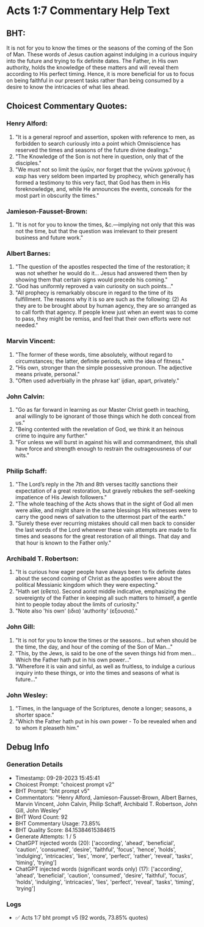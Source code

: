 # Acts 1:7 Commentary Help Text

## BHT:
It is not for you to know the times or the seasons of the coming of the Son of Man. These words of Jesus caution against indulging in a curious inquiry into the future and trying to fix definite dates. The Father, in His own authority, holds the knowledge of these matters and will reveal them according to His perfect timing. Hence, it is more beneficial for us to focus on being faithful in our present tasks rather than being consumed by a desire to know the intricacies of what lies ahead.

## Choicest Commentary Quotes:
### Henry Alford:
1. "It is a general reproof and assertion, spoken with reference to men, as forbidden to search curiously into a point which Omniscience has reserved the times and seasons of the future divine dealings."
2. "The Knowledge of the Son is not here in question, only that of the disciples."
3. "We must not so limit the ὑμῶν, nor forget that the γνῶναι χρόνους ἢ καιρ has very seldom been imparted by prophecy, which generally has formed a testimony to this very fact, that God has them in His foreknowledge, and, while He announces the events, conceals for the most part in obscurity the times."

### Jamieson-Fausset-Brown:
1. "It is not for you to know the times, &c.—implying not only that this was not the time, but that the question was irrelevant to their present business and future work."

### Albert Barnes:
1. "The question of the apostles respected the time of the restoration; it was not whether he would do it... Jesus had answered them then by showing them that certain signs would precede his coming."
2. "God has uniformly reproved a vain curiosity on such points..."
3. "All prophecy is remarkably obscure in regard to the time of its fulfillment. The reasons why it is so are such as the following: (2) As they are to be brought about by human agency, they are so arranged as to call forth that agency. If people knew just when an event was to come to pass, they might be remiss, and feel that their own efforts were not needed."

### Marvin Vincent:
1. "The former of these words, time absolutely, without regard to circumstances; the latter, definite periods, with the idea of fitness." 
2. "His own, stronger than the simple possessive pronoun. The adjective means private, personal." 
3. "Often used adverbially in the phrase kat' ijdian, apart, privately."

### John Calvin:
1. "Go as far forward in learning as our Master Christ goeth in teaching, anal willingly to be ignorant of those things which he doth conceal from us."
2. "Being contented with the revelation of God, we think it an heinous crime to inquire any further."
3. "For unless we will burst in against his will and commandment, this shall have force and strength enough to restrain the outrageousness of our wits."

### Philip Schaff:
1. "The Lord’s reply in the 7th and 8th verses tacitly sanctions their expectation of a great restoration, but gravely rebukes the self-seeking impatience of His Jewish followers."
2. "The whole teaching of the Acts shows that in the sight of God all men were alike, and might share in the same blessings His witnesses were to carry the good news of salvation to the uttermost part of the earth."
3. "Surely these ever recurring mistakes should call men back to consider the last words of the Lord whenever these vain attempts are made to fix times and seasons for the great restoration of all things. That day and that hour is known to the Father only."

### Archibald T. Robertson:
1. "It is curious how eager people have always been to fix definite dates about the second coming of Christ as the apostles were about the political Messianic kingdom which they were expecting." 
2. "Hath set (εθετο). Second aorist middle indicative, emphasizing the sovereignty of the Father in keeping all such matters to himself, a gentle hint to people today about the limits of curiosity." 
3. "Note also 'his own' (ιδια) 'authority' (εξουσια)."

### John Gill:
1. "It is not for you to know the times or the seasons... but when should be the time, the day, and hour of the coming of the Son of Man..." 
2. "This, by the Jews, is said to be one of the seven things hid from men... Which the Father hath put in his own power..." 
3. "Wherefore it is vain and sinful, as well as fruitless, to indulge a curious inquiry into these things, or into the times and seasons of what is future..."

### John Wesley:
1. "Times, in the language of the Scriptures, denote a longer; seasons, a shorter space."
2. "Which the Father hath put in his own power - To be revealed when and to whom it pleaseth him."


## Debug Info
### Generation Details
- Timestamp: 09-28-2023 15:45:41
- Choicest Prompt: "choicest prompt v2"
- BHT Prompt: "bht prompt v5"
- Commentators: "Henry Alford, Jamieson-Fausset-Brown, Albert Barnes, Marvin Vincent, John Calvin, Philip Schaff, Archibald T. Robertson, John Gill, John Wesley"
- BHT Word Count: 92
- BHT Commentary Usage: 73.85%
- BHT Quality Score: 84.15384615384615
- Generate Attempts: 1 / 5
- ChatGPT injected words (20):
	['according', 'ahead', 'beneficial', 'caution', 'consumed', 'desire', 'faithful', 'focus', 'hence', 'holds', 'indulging', 'intricacies', 'lies', 'more', 'perfect', 'rather', 'reveal', 'tasks', 'timing', 'trying']
- ChatGPT injected words (significant words only) (17):
	['according', 'ahead', 'beneficial', 'caution', 'consumed', 'desire', 'faithful', 'focus', 'holds', 'indulging', 'intricacies', 'lies', 'perfect', 'reveal', 'tasks', 'timing', 'trying']

### Logs
- ✅ Acts 1:7 bht prompt v5 (92 words, 73.85% quotes)